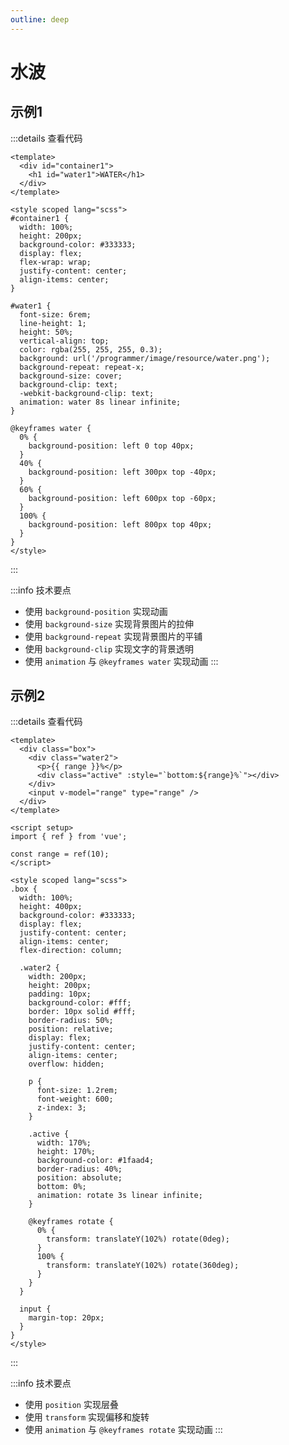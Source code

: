 ```yaml
---
outline: deep
---
```


# 水波


## 示例1

<Water1 />

:::details 查看代码
```vue
<template>
  <div id="container1">
    <h1 id="water1">WATER</h1>
  </div>
</template>

<style scoped lang="scss">
#container1 {
  width: 100%;
  height: 200px;
  background-color: #333333;
  display: flex;
  flex-wrap: wrap;
  justify-content: center;
  align-items: center;
}

#water1 {
  font-size: 6rem;
  line-height: 1;
  height: 50%;
  vertical-align: top;
  color: rgba(255, 255, 255, 0.3);
  background: url('/programmer/image/resource/water.png');
  background-repeat: repeat-x;
  background-size: cover;
  background-clip: text;
  -webkit-background-clip: text;
  animation: water 8s linear infinite;
}

@keyframes water {
  0% {
    background-position: left 0 top 40px;
  }
  40% {
    background-position: left 300px top -40px;
  }
  60% {
    background-position: left 600px top -60px;
  }
  100% {
    background-position: left 800px top 40px;
  }
}
</style>
```
:::


:::info 技术要点
- 使用 `background-position` 实现动画
- 使用 `background-size` 实现背景图片的拉伸
- 使用 `background-repeat` 实现背景图片的平铺
- 使用 `background-clip` 实现文字的背景透明
- 使用 `animation` 与 `@keyframes water` 实现动画
:::

## 示例2

<Water2 />

:::details 查看代码
```vue
<template>
  <div class="box">
    <div class="water2">
      <p>{{ range }}%</p>
      <div class="active" :style="`bottom:${range}%`"></div>
    </div>
    <input v-model="range" type="range" />
  </div>
</template>

<script setup>
import { ref } from 'vue';

const range = ref(10);
</script>

<style scoped lang="scss">
.box {
  width: 100%;
  height: 400px;
  background-color: #333333;
  display: flex;
  justify-content: center;
  align-items: center;
  flex-direction: column;

  .water2 {
    width: 200px;
    height: 200px;
    padding: 10px;
    background-color: #fff;
    border: 10px solid #fff;
    border-radius: 50%;
    position: relative;
    display: flex;
    justify-content: center;
    align-items: center;
    overflow: hidden;

    p {
      font-size: 1.2rem;
      font-weight: 600;
      z-index: 3;
    }

    .active {
      width: 170%;
      height: 170%;
      background-color: #1faad4;
      border-radius: 40%;
      position: absolute;
      bottom: 0%;
      animation: rotate 3s linear infinite;
    }

    @keyframes rotate {
      0% {
        transform: translateY(102%) rotate(0deg);
      }
      100% {
        transform: translateY(102%) rotate(360deg);
      }
    }
  }

  input {
    margin-top: 20px;
  }
}
</style>
```
:::

:::info 技术要点
- 使用 `position` 实现层叠
- 使用 `transform` 实现偏移和旋转
- 使用 `animation` 与 `@keyframes rotate` 实现动画
:::

<script setup>
import Water1 from './components/水波/Water1.vue'
import Water2 from './components/水波/Water2.vue'
</script>
